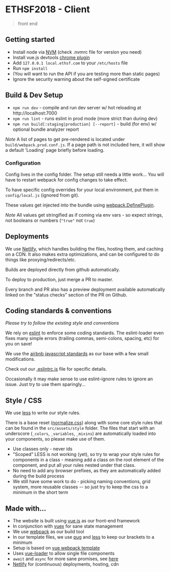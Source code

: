 # ETHSF2018 - Client

> front end

## Getting started

- Install node via [NVM](https://github.com/creationix/nvm) (check .nvmrc file for version you need)
- Install vue.js devtools [chrome plugin](https://chrome.google.com/webstore/detail/vuejs-devtools/nhdogjmejiglipccpnnnanhbledajbpd?hl=en)
- Add `127.0.0.1 local.ethsf.com` to your `/etc/hosts` file
- Run `npm install`
- (You will want to run the API if you are testing more than static pages)
- Ignore the security warning about the self-signed certificate

## Build & Dev Setup

- `npm run dev` - compile and run dev server w/ hot reloading at http://localhost:7000
- `npm run lint` - runs eslint in prod mode (more strict than during dev)
- `npm run build[:staging|production] [--report]` - build (for env) w/ optional bundle analyzer report

*Note* A list of pages to get pre-rendered is located under `build/webpack.prod.conf.js`. If a page path is not included here, it will show a default 'Loading' page briefly before loading.

### Configuration

Config lives in the config folder. The setup still needs a little work...
You will have to restart webpack for config changes to take effect.

To have specific config overrides for your local environment, put them in `config/local.js` (ignored from git).

These values get injected into the bundle using [webpack.DefinePlugin](https://webpack.js.org/plugins/define-plugin/).

*Note* All values get stringified as if coming via env vars - so expect strings, not booleans or numbers (`"true"` not `true`)


## Deployments

We use [Netlify](https://www.netlify.com/), which handles building the files,
hosting them, and caching on a CDN. It also makes extra optimizations, and can
be configured to do things like proxying/redirects/etc.

Builds are deployed directly from github automatically.

To deploy to production, just merge a PR to master.

Every branch and PR also has a preview deployment available automatically linked on the "status checks" section of the PR on Github.


## Coding standards & conventions

_Please try to follow the existing style and conventions_

We rely on [eslint](https://github.com/eslint/eslint) to enforce some coding standards.
The eslint-loader even fixes many simple errors (trailing commas, semi-colons, spacing, etc) for you on save!

We use the [airbnb javascript standards](https://github.com/airbnb/javascript) as our base with a few small modifications.

Check out our [.eslintrc.js](.eslintrc.js) file for specific details.

Occasionally it may make sense to use eslint-ignore rules to ignore an issue.
Just try to use them sparingly...



## Style / CSS

We use [less](http://lesscss.org/) to write our style rules.

There is a base reset ([normalize.css](https://necolas.github.io/normalize.css/)) along with some core style rules that can be found in the `src/assets/style` folder.
The files that start with an underscore (`_colors`, `_variables`, `_mixins`) are automatically loaded into your components, so please make use of them.

- Use classes only - never ids
- "Scoped" LESS is not working (yet), so try to wrap your style rules for components in a class - meaning add a class on the root element of the component, and put all your rules nested under that class.
- No need to add any browser prefixes, as they are automatically added during the build process
- We still have some work to do - picking naming conventions, grid system, more reusable classes -- so just try to keep the css to a minimum in the short term

## Made with...

- The website is built using [vue.js](https://vuejs.org/) as our front-end framework
- In conjunction with [vuex](https://github.com/vuejs/vuex) for sane state management
- We use [webpack](https://webpack.js.org/) as our build tool
- In our template files, we use [pug](https://pugjs.org/api/getting-started.html) and [less](http://lesscss.org/) to keep our brackets to a minimum
- Setup is based on [vue webpack template](https://github.com/vuejs-templates/webpack)
- Uses [vue-loader](http://vuejs.github.io/vue-loader) to allow single file components
- `await` and `async` for more sane promises, see [here](https://developer.mozilla.org/en-US/docs/Web/JavaScript/Reference/Statements/async_function)
- [Netlify](https://www.netlify.com/) for (continuous) deployments, hosting, cdn
